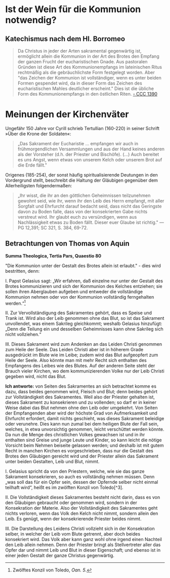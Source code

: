 # Ist der Wein für die Kommunion notwendig?

## Katechismus nach dem Hl. Borromeo

> Da Christus in jeder der Arten sakramental gegenwärtig ist, ermöglicht allein die Kommunion in der Art des Brotes den Empfang der ganzen Frucht der eucharistischen Gnade. Aus pastoralen Gründen ist diese Art des Kommunionempfangs im lateinischen Ritus rechtmäßig als die gebräuchlichste Form festgelegt worden. Aber "das Zeichen der Kommunion ist vollständiger, wenn es unter beiden Formen gespendet wird, da in dieser Form das Zeichen des eucharistischen Mahles deutlicher erscheint." Dies ist die übliche Form des Kommunionempfangs in den östlichen Riten.
> [- CCC 1390](https://www.scborromeo.org/ccc/para/1390.htm)

# Meinungen der Kirchenväter 

Ungefähr 150 Jahre vor Cyrill schrieb Tertullian (160-220) in seiner Schrift »Über die Krone der Soldaten«:

> „Das Sakrament der Eucharistie ... empfangen wir auch in frühmorgendlichen Versammlungen und aus der Hand keines anderen als der Vorsteher (d.h. der Priester und Bischöfe). (...) Auch bereitet es uns Angst, wenn etwas von unserem Kelch oder unserem Brot auf die Erde fällt."

Origenes (185-254), der sonst häufig spiritualisierende Deutungen in den Vordergrund stellt, beschreibt die Haltung der Gläubigen gegenüber dem Allerheiligsten folgendermaßen:

> „Ihr wisst, die ihr an den göttlichen Geheimnissen teilzunehmen gewohnt seid, wie ihr, wenn ihr den Leib des Herrn empfangt, mit aller Sorgfalt und Ehrfurcht darauf bedacht seid, dass nicht das Geringste davon zu Boden falle, dass von der konsekrierten Gabe nichts verstreut wird. Ihr glaubt euch zu versündigen, wenn aus Nachlässigkeit etwas zu Boden fällt. Dieser euer Glaube ist richtig."
> — PG 12,391; SC 321, S. 384, 69-72.

## Betrachtungen von Thomas von Aquin

**Summa Theologica, Tertia Pars, Quaestio 80**

"Die Kommunion unter der Gestalt des Brotes allein ist erlaubt." - dies wird bestritten, denn:

I. Papst Gelasius sagt: „Wir erfahren, daß einzelne nur unter der Gestalt des Brotes kommunizieren und sich der Kommunion des Kelches entziehen; sie sollen ihren Aberglauben aufgeben und entweder die vollständige Kommunion nehmen oder von der Kommunion vollständig ferngehalten werden.“[^2]

II. Zur Vervollständigung des Sakramentes gehört, dass es Speise und Trank ist. Wird also der Leib genommen ohne das Blut, so ist das Sakrament unvollendet, was einem Sakrileg gleichkommt; weshalb Gelasius hinzufügt: „Denn die Teilung ein und desselben Geheimnisses kann ohne Sakrileg sich nicht vollziehen.“

III. Dieses Sakrament wird zum Andenken an das Leiden Christi genommen zum Heile der Seele. Das Leiden Christi aber ist in höherem Grade ausgedrückt im Blute wie im Leibe; zudem wird das Blut aufgeopfert zum Heile der Seele. Also könnte man mit mehr Recht sich enthalten des Empfangens des Leibes wie des Blutes. Auf der anderen Seite steht der Brauch vieler Kirchen, wo dem kommunizierenden Volke nur der Leib Christi gegeben wird, nicht das Blut.

**Ich antworte:** von Seiten des Sakramentes an sich betrachtet komme es dazu, dass beides genommen wird, Fleisch und Blut; denn beides gehört zur Vollständigkeit des Sakramentes. Weil also der Priester gehalten ist, dieses Sakrament zu konsekrieren und zu vollenden; so darf er in keiner Weise dabei das Blut nehmen ohne den Leib oder umgekehrt. Von Seiten der Empfangenden aber wird der höchste Grad von Aufmerksamkeit und Ehrfurcht erfordert, damit nichts geschieht, was dieses Sakrament beleidige oder verunehre. Dies kann nun zumal bei dem heiligen Blute der Fall sein, welches, in etwa unvorsichtig genommen, leicht verschüttet werden könnte. Da nun die Menge des christlichen Volkes gewachsen ist und in ihr enthalten sind Greise und junge Leute und Kinder, so kann leicht die nötige Vorsicht beim Nehmen beiseite gelassen werden; und deshalb ist mit gutem Recht in manchen Kirchen es vorgeschrieben, dass nur die Gestalt des Brotes den Gläubigen gereicht wird und der Priester allein das Sakrament unter beiden Gestalten, Leib und Blut, nimmt.

I. Gelasius spricht da von den Priestern, welche, wie sie das ganze Sakrament konsekrieren, so auch es vollständig nehmen müssen. Denn „was soll das für ein Opfer sein, dessen der Opfernde selber nicht einmal teilhaft wird“, heißt es im zwölften Konzil von Toledo[^3].

II. Die Vollständigkeit dieses Sakramentes besteht nicht darin, dass es von den Gläubigen gebraucht oder genommen wird, sondern in der Konsekration der Materie. Also der Vollständigkeit des Sakramentes geht nichts verloren, wenn das Volk den Kelch nicht nimmt, sondern allein den Leib. Es genügt, wenn der konsekrierende Priester beides nimmt.

III. Die Darstellung des Leidens Christi vollzieht sich in der Konsekration selber, in welcher der Leib vom Blute getrennt, aber doch beides konsekriert wird. Das Volk aber kann ganz wohl ohne irgend einen Nachteil den Leib allein nehmen. Denn der Priester bringt als Stellvertreter aller das Opfer dar und nimmt Leib und Blut in dieser Eigenschaft; und ebenso ist in einer jeden Gestalt der ganze Christus gegenwärtig.

[^1]: Papst Gelasius, *De consiliis distinctis*, 2. Kapitel 12.

[^2]: Zwölftes Konzil von Toledo, *Oan. 5*.